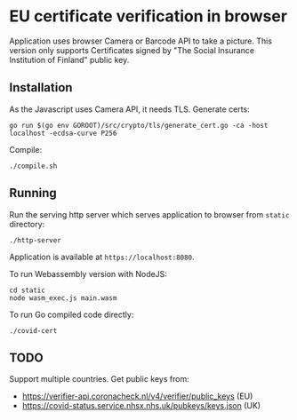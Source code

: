 # EU certificate verification in browser

Application uses browser Camera or Barcode API to take a picture. This version only supports
Certificates signed by "The Social Insurance Institution of Finland" public key.

## Installation

As the Javascript uses Camera API, it needs TLS. Generate certs:

```
go run $(go env GOROOT)/src/crypto/tls/generate_cert.go -ca -host localhost -ecdsa-curve P256
```

Compile:

```
./compile.sh
```

## Running

Run the serving http server which serves application to browser from `static` directory:

```
./http-server
```

Application is available at `https://localhost:8080`.

To run Webassembly version with NodeJS:

```
cd static
node wasm_exec.js main.wasm
```

To run Go compiled code directly:

```
./covid-cert
```

## TODO

Support multiple countries. Get public keys from:
* https://verifier-api.coronacheck.nl/v4/verifier/public_keys (EU)
* https://covid-status.service.nhsx.nhs.uk/pubkeys/keys.json (UK)